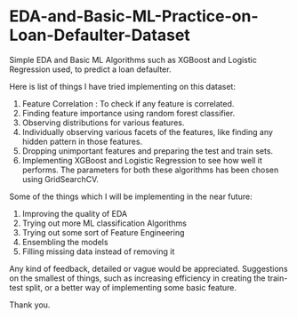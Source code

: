 # EDA-and-Basic-ML-Practice-on-Loan-Defaulter-Dataset
Simple EDA and Basic ML Algorithms such as XGBoost and Logistic Regression used, to predict a loan defaulter.

Here is list of things I have tried implementing on this dataset:

1) Feature Correlation : To check if any feature is correlated.
2) Finding feature importance using random forest classifier. 
3) Observing distributions for various features.
4) Individually observing various facets of the features, like finding any hidden pattern in those features.
5) Dropping unimportant features and preparing the test and train sets.
6) Implementing XGBoost and Logistic Regression to see how well it performs. The parameters for both these algorithms has been chosen using GridSearchCV.

Some of the things which I will be implementing in the near future:
1) Improving the quality of EDA
2) Trying out more ML classification Algorithms
3) Trying out some sort of Feature Engineering
4) Ensembling the models
5) Filling missing data instead of removing it

Any kind of feedback, detailed or vague would be appreciated. Suggestions on the smallest of things, such as increasing efficiency in creating the train-test split, or a better way of implementing some basic feature.

Thank you.
